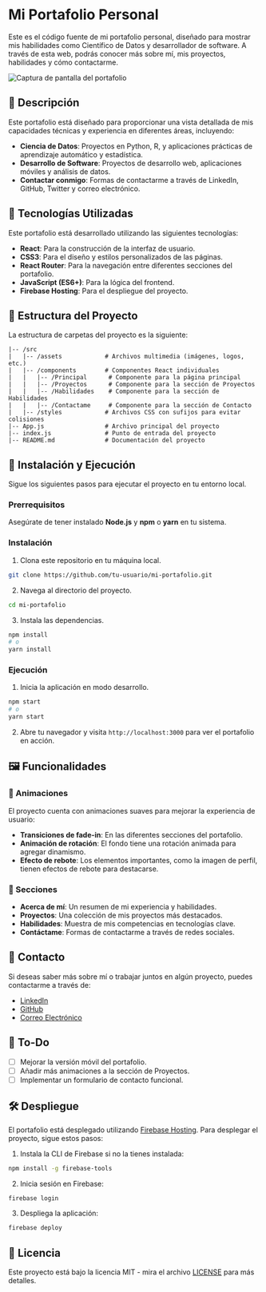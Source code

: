 # Mi Portafolio Personal

Este es el código fuente de mi portafolio personal, diseñado para mostrar mis habilidades como Científico de Datos y desarrollador de software. A través de esta web, podrás conocer más sobre mí, mis proyectos, habilidades y cómo contactarme.

![Captura de pantalla del portafolio](https://via.placeholder.com/1280x720) <!-- Añade una captura de pantalla de tu portafolio -->

## 📝 Descripción

Este portafolio está diseñado para proporcionar una vista detallada de mis capacidades técnicas y experiencia en diferentes áreas, incluyendo:

- **Ciencia de Datos**: Proyectos en Python, R, y aplicaciones prácticas de aprendizaje automático y estadística.
- **Desarrollo de Software**: Proyectos de desarrollo web, aplicaciones móviles y análisis de datos.
- **Contactar conmigo**: Formas de contactarme a través de LinkedIn, GitHub, Twitter y correo electrónico.

## 🚀 Tecnologías Utilizadas

Este portafolio está desarrollado utilizando las siguientes tecnologías:

- **React**: Para la construcción de la interfaz de usuario.
- **CSS3**: Para el diseño y estilos personalizados de las páginas.
- **React Router**: Para la navegación entre diferentes secciones del portafolio.
- **JavaScript (ES6+)**: Para la lógica del frontend.
- **Firebase Hosting**: Para el despliegue del proyecto.

## 📂 Estructura del Proyecto

La estructura de carpetas del proyecto es la siguiente:

```
|-- /src
|   |-- /assets            # Archivos multimedia (imágenes, logos, etc.)
|   |-- /components        # Componentes React individuales
|   |   |-- /Principal      # Componente para la página principal
|   |   |-- /Proyectos      # Componente para la sección de Proyectos
|   |   |-- /Habilidades    # Componente para la sección de Habilidades
|   |   |-- /Contactame     # Componente para la sección de Contacto
|   |-- /styles            # Archivos CSS con sufijos para evitar colisiones
|-- App.js                 # Archivo principal del proyecto
|-- index.js               # Punto de entrada del proyecto
|-- README.md              # Documentación del proyecto
```

## 🚀 Instalación y Ejecución

Sigue los siguientes pasos para ejecutar el proyecto en tu entorno local.

### Prerrequisitos

Asegúrate de tener instalado **Node.js** y **npm** o **yarn** en tu sistema.

### Instalación

1. Clona este repositorio en tu máquina local.

```bash
git clone https://github.com/tu-usuario/mi-portafolio.git
```

2. Navega al directorio del proyecto.

```bash
cd mi-portafolio
```

3. Instala las dependencias.

```bash
npm install
# o
yarn install
```

### Ejecución

1. Inicia la aplicación en modo desarrollo.

```bash
npm start
# o
yarn start
```

2. Abre tu navegador y visita `http://localhost:3000` para ver el portafolio en acción.

## 🖼 Funcionalidades

### 🌟 Animaciones

El proyecto cuenta con animaciones suaves para mejorar la experiencia de usuario:

- **Transiciones de fade-in**: En las diferentes secciones del portafolio.
- **Animación de rotación**: El fondo tiene una rotación animada para agregar dinamismo.
- **Efecto de rebote**: Los elementos importantes, como la imagen de perfil, tienen efectos de rebote para destacarse.

### 🚀 Secciones

- **Acerca de mí**: Un resumen de mi experiencia y habilidades.
- **Proyectos**: Una colección de mis proyectos más destacados.
- **Habilidades**: Muestra de mis competencias en tecnologías clave.
- **Contáctame**: Formas de contactarme a través de redes sociales.

## 📧 Contacto

Si deseas saber más sobre mí o trabajar juntos en algún proyecto, puedes contactarme a través de:

- [LinkedIn](https://www.linkedin.com/in/juan-sebastian-cordoba-valderrama-a6a4062ab)
- [GitHub](https://github.com/SebasRubik)
- [Correo Electrónico](mailto:juans-cordoba@javeriana.edu.co)

## 📌 To-Do

- [ ] Mejorar la versión móvil del portafolio.
- [ ] Añadir más animaciones a la sección de Proyectos.
- [ ] Implementar un formulario de contacto funcional.

## 🛠 Despliegue

El portafolio está desplegado utilizando [Firebase Hosting](https://firebase.google.com/). Para desplegar el proyecto, sigue estos pasos:

1. Instala la CLI de Firebase si no la tienes instalada:

```bash
npm install -g firebase-tools
```

2. Inicia sesión en Firebase:

```bash
firebase login
```

3. Despliega la aplicación:

```bash
firebase deploy
```

## 📄 Licencia

Este proyecto está bajo la licencia MIT - mira el archivo [LICENSE](LICENSE) para más detalles.
